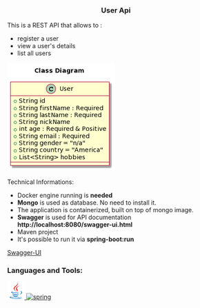 <h3 align="center">User Api</h3>

This is a REST API that allows to :
<ul>
 <li>register a user</li>
 <li>view a user's details </li>
 <li>list all users</li>
</ul>


![image](./diagramClass.png)

Technical Informations:
<ul>
 <li>Docker engine running is <b>needed</b></li>
 <li><b>Mongo</b> is used as database. No need to install it.</li>
 <li>The application is containerized, built on top of mongo image.</li>
 <li><b>Swagger</b> is used for API documentation <b>http://localhost:8080/swagger-ui.html</b></li>
 <li>Maven project</li>
 <li>It's possible to run it via <b>spring-boot:run</b></li>

</ul>

[Swagger-UI](http://localhost:8080/swagger-ui.html)

<h3 align="left">Languages and Tools:</h3>
<p> 
<a href="https://www.java.com" target="_blank" rel="noreferrer"> 
<img src="https://raw.githubusercontent.com/devicons/devicon/master/icons/java/java-original.svg" alt="java" width="40" height="40"/> </a> 
<a href="https://spring.io/" target="_blank" rel="noreferrer"> 
<img src="https://www.vectorlogo.zone/logos/springio/springio-icon.svg" alt="spring" width="40" height="40"/> </a> 
</p>

